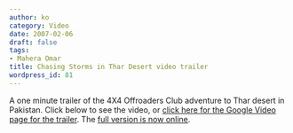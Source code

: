 ```yaml
---
author: ko
category: Video
date: 2007-02-06
draft: false
tags:
- Mahera Omar
title: Chasing Storms in Thar Desert video trailer
wordpress_id: 81
---
```


A one minute trailer of the 4X4 Offroaders Club adventure to Thar desert in Pakistan. Click below to see the video, or [click here for the Google Video page for the trailer](http://video.google.com/videoplay?docid=-5430616292412033857). The [full version is now online](./chasing_storms_in_thar_desert.html).